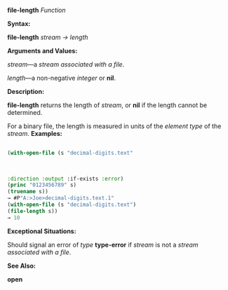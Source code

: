 **file-length** *Function* 



**Syntax:** 



**file-length** *stream → length* 



**Arguments and Values:** 



*stream*—a *stream associated with a file*. 



*length*—a non-negative *integer* or **nil**. 



**Description:** 



**file-length** returns the length of *stream*, or **nil** if the length cannot be determined. 



For a binary file, the length is measured in units of the *element type* of the *stream*. **Examples:**
```lisp
 
(with-open-file (s "decimal-digits.text" 

 
 
:direction :output :if-exists :error) 
(princ "0123456789" s) 
(truename s)) 
→ #P"A:>Joe>decimal-digits.text.1" 
(with-open-file (s "decimal-digits.text") 
(file-length s)) 
→ 10 

```
**Exceptional Situations:** 



Should signal an error of *type* **type-error** if *stream* is not a *stream associated with a file*. 



**See Also:** 



**open** 



